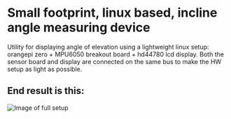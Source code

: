 # Small footprint, linux based, incline angle measuring device
Utility for displaying angle of elevation using a lightweight linux setup: orangepi zero + MPU6050 breakout board + hd44780 lcd display.
Both the sensor board and display are connected on the same bus to make the HW setup as light as possible.

## End result is this:
![Image of full setup](https://i.imgur.com/VW0zwLN.jpg)
